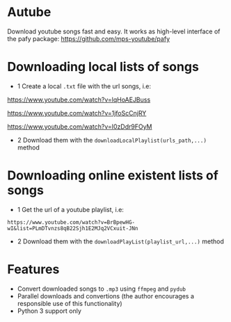 # Autube
Download youtube songs fast and easy. It works as high-level interface of the pafy package: https://github.com/mps-youtube/pafy
# Downloading local lists of songs
- 1 Create a local `.txt` file with the url songs, i.e:

https://www.youtube.com/watch?v=lqHoAEJBuss

https://www.youtube.com/watch?v=1jfoScCnjRY

https://www.youtube.com/watch?v=I0zDdr9FOyM

- 2 Download them with the `downloadLocalPlaylist(urls_path,...)` method

# Downloading online existent lists of songs
- 1 Get the url of a youtube playlist, i.e:

`https://www.youtube.com/watch?v=BrBpewHG-wI&list=PLmDTvnzs8qB22Sjh1E2MJq2VCxuit-JNn`

- 2 Download them with the `downloadPlayList(playlist_url,...)` method

# Features
- Convert downloaded songs to `.mp3` using `ffmpeg` and `pydub`
- Parallel downloads and convertions (the author encourages a responsible use of this functionality)
- Python 3 support only
